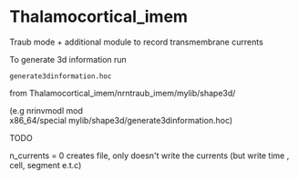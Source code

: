 Thalamocortical_imem
====================

Traub mode + additional module to record transmembrane currents 

To generate 3d information run 

	generate3dinformation.hoc 

from Thalamocortical_imem/nrntraub_imem/mylib/shape3d/

(e.g nrinvmodl mod  
	  x86_64/special mylib/shape3d/generate3dinformation.hoc)


TODO 

n_currents = 0  creates file, only doesn't write the currents (but write time , cell, segment e.t.c)